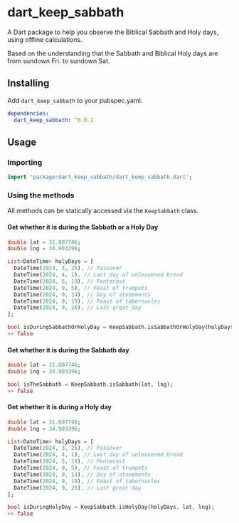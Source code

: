 # dart_keep_sabbath

A Dart package to help you observe the Biblical Sabbath and Holy days, using offline calculations.

Based on the understanding that the Sabbath and Biblical Holy days are from sundown Fri. to sundown Sat.

## Installing

Add ``dart_keep_sabbath`` to your pubspec.yaml:
```yaml
dependencies:
  dart_keep_sabbath: ^0.0.1
```

## Usage

### Importing

```dart
import 'package:dart_keep_sabbath/dart_keep_sabbath.dart';
```

### Using the methods

All methods can be statically accessed via the ``KeepSabbath`` class.

#### Get whether it is during the Sabbath or a Holy Day

```dart
double lat = 31.007746;
double lng = 34.903396;

List<DateTime> holyDays = [
  DateTime(2024, 3, 25), // Passover
  DateTime(2024, 4, 1), // Last day of unleavened bread
  DateTime(2024, 5, 19), // Pentecost
  DateTime(2024, 9, 5), // Feast of trumpets
  DateTime(2024, 9, 14), // Day of atonements
  DateTime(2024, 9, 19), // Feast of tabernacles
  DateTime(2024, 9, 26), // Last great day
];

bool isDuringSabbathOrHolyDay = KeepSabbath.isSabbathOrHolyDay(holyDays, lat, lng);
>> false
```

#### Get whether it is during the Sabbath day

```dart
double lat = 31.007746;
double lng = 34.903396;

bool isTheSabbath = KeepSabbath.isSabbath(lat, lng);
>> false
```

#### Get whether it is during a Holy day

```dart
double lat = 31.007746;
double lng = 34.903396;

List<DateTime> holyDays = [
  DateTime(2024, 3, 25), // Passover
  DateTime(2024, 4, 1), // Last day of unleavened bread
  DateTime(2024, 5, 19), // Pentecost
  DateTime(2024, 9, 5), // Feast of trumpets
  DateTime(2024, 9, 14), // Day of atonements
  DateTime(2024, 9, 19), // Feast of tabernacles
  DateTime(2024, 9, 26), // Last great day
];

bool isDuringHolyDay = KeepSabbath.isHolyDay(holyDays, lat, lng);
>> false
```